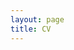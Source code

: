 ```yaml
---
layout: page
title: CV
---
```


<div id="pdf" style="height: 800px;"></div>
<script src="/js/pdfobject.min.js"></script>
<script>
PDFObject.embed("https://jacobdelgado1002.github.io/edge-computing-upr.github.io/assets/CV-JacobDelgadoLopez.pdf", "#pdf");
</script>